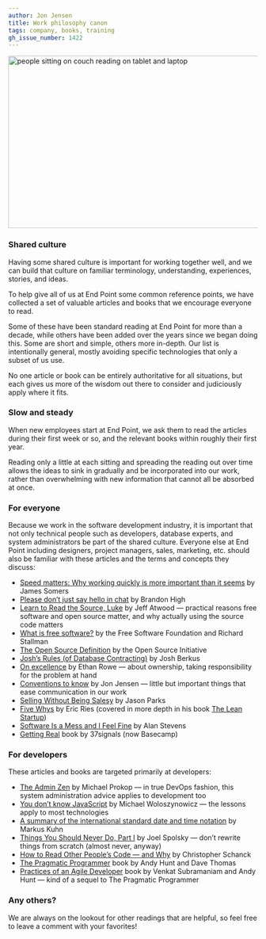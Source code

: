 ```yaml
---
author: Jon Jensen
title: Work philosophy canon
tags: company, books, training
gh_issue_number: 1422
---
```


<img src="/blog/2018/05/07/work-philosophy-canon/pexels-photo-306534-sm.jpeg" width="770" height="348" alt="people sitting on couch reading on tablet and laptop">

### Shared culture

Having some shared culture is important for working together well, and we can build that culture on familiar terminology, understanding, experiences, stories, and ideas.

To help give all of us at End Point some common reference points, we have collected a set of valuable articles and books that we encourage everyone to read.

Some of these have been standard reading at End Point for more than a decade, while others have been added over the years since we began doing this. Some are short and simple, others more in-depth. Our list is intentionally general, mostly avoiding specific technologies that only a subset of us use.

No one article or book can be entirely authoritative for all situations, but each gives us more of the wisdom out there to consider and judiciously apply where it fits.

### Slow and steady

When new employees start at End Point, we ask them to read the articles during their first week or so, and the relevant books within roughly their first year.

Reading only a little at each sitting and spreading the reading out over time allows the ideas to sink in gradually and be incorporated into our work, rather than overwhelming with new information that cannot all be absorbed at once.

### For everyone

Because we work in the software development industry, it is important that not only technical people such as developers, database experts, and system administrators be part of the shared culture. Everyone else at End Point including designers, project managers, sales, marketing, etc. should also be familiar with these articles and the terms and concepts they discuss:

* [Speed matters: Why working quickly is more important than it seems](http://jsomers.net/blog/speed-matters) by James Somers
* [Please don’t just say hello in chat](http://www.nohello.com/) by Brandon High
* [Learn to Read the Source, Luke](https://blog.codinghorror.com/learn-to-read-the-source-luke/) by Jeff Atwood — practical reasons free software and open source matter, and why actually using the source code matters
* [What is free software?](http://www.gnu.org/philosophy/free-sw.html) by the Free Software Foundation and Richard Stallman
* [The Open Source Definition](https://opensource.org/osd) by the Open Source Initiative
* [Josh’s Rules (of Database Contracting)](https://it.toolbox.com/blogs/josh-berkus/joshs-rules-of-database-contracting-062707) by Josh Berkus
* [On excellence](/blog/2008/08/21/on-excellence) by Ethan Rowe — about ownership, taking responsibility for the problem at hand
* [Conventions to know](/blog/2010/10/14/conventions) by Jon Jensen — little but important things that ease communication in our work
* [Selling Without Being Salesy](https://thecleverconsultant.com/how-to-sell-consulting-services-without-being-salesy/) by Jason Parks
* [Five Whys](http://www.startuplessonslearned.com/2008/11/five-whys.html) by Eric Ries (covered in more depth in his book [The Lean Startup](http://theleanstartup.com/book))
* [Software Is a Mess and I Feel Fine](http://alanstevens.us/post/130828292006/softwareisamess) by Alan Stevens
* [Getting Real](https://basecamp.com/books/getting-real) book by 37signals (now Basecamp)

### For developers

These articles and books are targeted primarily at developers:

* [The Admin Zen](https://adminzen.org/) by Michael Prokop — in true DevOps fashion, this system administration advice applies to development too
* [You don’t know JavaScript](http://www.w2lessons.com/2011/04/you-dont-know-javascript.html) by Michael Woloszynowicz — the lessons apply to most technologies
* [A summary of the international standard date and time notation](http://www.cl.cam.ac.uk/~mgk25/iso-time.html) by Markus Kuhn
* [Things You Should Never Do, Part I](https://www.joelonsoftware.com/2000/04/06/things-you-should-never-do-part-i/) by Joel Spolsky — don’t rewrite things from scratch (almost never, anyway)
* [How to Read Other People’s Code — and Why](https://designbygravity.wordpress.com/2009/10/23/how-to-read-other-peoples-code-and-why/) by Christopher Schanck
* [The Pragmatic Programmer](https://pragprog.com/book/tpp/the-pragmatic-programmer) book by Andy Hunt and Dave Thomas
* [Practices of an Agile Developer](https://pragprog.com/book/pad/practices-of-an-agile-developer) book by Venkat Subramaniam and Andy Hunt — kind of a sequel to The Pragmatic Programmer

### Any others?

We are always on the lookout for other readings that are helpful, so feel free to leave a comment with your favorites!
